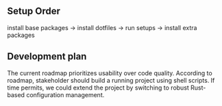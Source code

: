 ## Setup Order
install base packages -> install dotfiles -> run setups -> install extra packages

## Development plan
The current roadmap prioritizes usability over code quality. According to roadmap, stakeholder should build a running project using shell scripts. If time permits, we could extend the project by switching to robust Rust-based configuration management.
